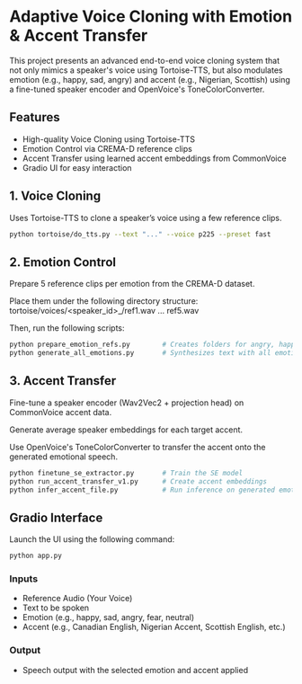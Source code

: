 # Adaptive Voice Cloning with Emotion & Accent Transfer

This project presents an advanced end-to-end voice cloning system that not only mimics a speaker's voice using Tortoise-TTS, but also modulates emotion (e.g., happy, sad, angry) and accent (e.g., Nigerian, Scottish) using a fine-tuned speaker encoder and OpenVoice's ToneColorConverter.

## Features

- High-quality Voice Cloning using Tortoise-TTS  
- Emotion Control via CREMA-D reference clips  
- Accent Transfer using learned accent embeddings from CommonVoice  
- Gradio UI for easy interaction

## 1. Voice Cloning

Uses Tortoise-TTS to clone a speaker’s voice using a few reference clips.

```bash
python tortoise/do_tts.py --text "..." --voice p225 --preset fast
```

## 2. Emotion Control

Prepare 5 reference clips per emotion from the CREMA-D dataset.

Place them under the following directory structure:
tortoise/voices/<speaker_id>_<emotion>/ref1.wav ... ref5.wav


Then, run the following scripts:

```bash
python prepare_emotion_refs.py        # Creates folders for angry, happy, sad, etc.
python generate_all_emotions.py       # Synthesizes text with all emotions
```


## 3. Accent Transfer

Fine-tune a speaker encoder (Wav2Vec2 + projection head) on CommonVoice accent data.

Generate average speaker embeddings for each target accent.

Use OpenVoice's ToneColorConverter to transfer the accent onto the generated emotional speech.

```bash
python finetune_se_extractor.py       # Train the SE model
python run_accent_transfer_v1.py      # Create accent embeddings
python infer_accent_file.py           # Run inference on generated emotional audio
```

## Gradio Interface

Launch the UI using the following command:

```bash
python app.py
```

### Inputs

- Reference Audio (Your Voice)
- Text to be spoken
- Emotion (e.g., happy, sad, angry, fear, neutral)
- Accent (e.g., Canadian English, Nigerian Accent, Scottish English, etc.)

### Output

- Speech output with the selected emotion and accent applied


